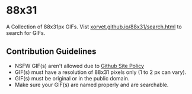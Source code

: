 # 88x31

A Collection of 88x31px GIFs.
Vist [xorvet.github.io/88x31/search.html](xorvet.github.io/88x31/search.html) to search for GIFs.

## Contribution Guidelines
- NSFW GIF(s) aren't allowed due to [Github Site Policy](https://docs.github.com/en/site-policy)
- GIF(s) must have a resolution of 88x31 pixels only (1 to 2 px can vary).
- GIF(s) must be original or in the public domain.
- Make sure your GIF(s) are named properly and are searchable.
